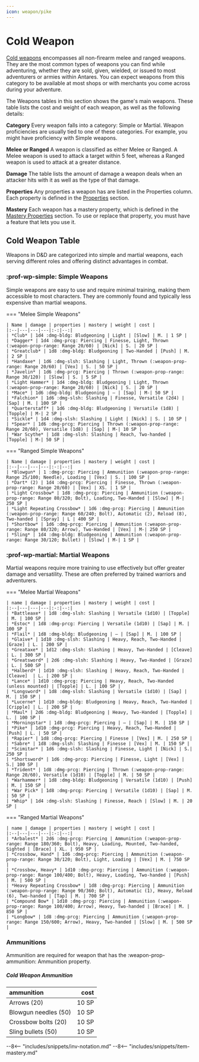 ```yaml
---
icon: weapon/pike
---
```


# Cold Weapon

[Cold weapons](https://en.wikipedia.org/wiki/Cold_weapon) encompasses all non-firearm melee and ranged weapons. They are the most common types of weapons you can find while adventuring, whether they are sold, given, wielded, or issued to most adventurers or armies within Antares. You can expect weapons from this category to be available at most shops or with merchants you come across during your adventure.

The Weapons tables in this section shows the game's main weapons. These table lists the cost and weight of each weapon, as well as the following details:

**Category**  Every weapon falls into a category: Simple or Martial. Weapon proficiencies are usually tied to one of these categories. For example, you might have proficiency with Simple weapons.

**Melee or Ranged**  A weapon is classified as either Melee or Ranged. A Melee weapon is used to attack a target within 5 feet, whereas a Ranged weapon is used to attack at a greater distance.

**Damage**  The table lists the amount of damage a weapon deals when an attacker hits with it as well as the type of that damage.

**Properties**  Any properties a weapon has are listed in the Properties column. Each property is defined in the [Properties](index.md#weapon-properties) section.

**Mastery**  Each weapon has a mastery property, which is defined in the [Mastery Properties](mastery.md) section. To use or replace that property, you must have a feature that lets you use it.

## Cold Weapon Table

Weapons in D&D are categorized into simple and martial weapons, each serving different roles and offering distinct advantages in combat. 

### :prof-wp-simple: Simple Weapons

Simple weapons are easy to use and require minimal training, making them accessible to most characters. They are commonly found and typically less expensive than martial weapons.

=== "Melee Simple Weapons"

    | Name | damage | properties | mastery | weight | cost |
    |:--|---|---|---|:-:|--:|
    | *Club* | 1d4 :dmg-bldg: Bludgeoning | Light | [Slow] | M. | 1 SP |
    | *Dagger* | 1d4 :dmg-prcg: Piercing | Finesse, Light, Thrown (:weapon-prop-range: Range 20/60) | [Nick] | S. | 20 SP |
    | *Greatclub* | 1d8 :dmg-bldg: Bludgeoning | Two-Handed | [Push] | M. | 2 SP |
    | *Handaxe* | 1d6 :dmg-slsh: Slashing | Light, Thrown (:weapon-prop-range: Range 20/60) | [Vex] | S. | 50 SP |
    | *Javelin* | 1d6 :dmg-prcg: Piercing | Thrown (:weapon-prop-range: Range 30/120) | [Slow] | S. | 5 SP |
    | *Light Hammer* | 1d4 :dmg-bldg: Bludgeoning | Light, Thrown (:weapon-prop-range: Range 20/60) | [Nick] | S. | 20 SP |
    | *Mace* | 1d6 :dmg-bldg: Bludgeoning | — | [Sap] | M-| 50 SP |
    | *Falchion* | 1d6 :dmg-slsh: Slashing | Finesse, Versatile (2d4) | [Sap] | M. | 100 SP |
    | *Quarterstaff* | 1d6 :dmg-bldg: Bludgeoning | Versatile (1d8) | [Topple] | M-| 2 SP |
    | *Sickle* | 1d4 :dmg-slsh: Slashing | Light | [Nick] | S. | 10 SP |
    | *Spear* | 1d6 :dmg-prcg: Piercing | Thrown (:weapon-prop-range: Range 20/60), Versatile (1d8) | [Sap] | M-| 10 SP |
    | *War Scythe* | 1d8 :dmg-slsh: Slashing | Reach, Two-handed | [Topple] | M-| 50 SP |

=== "Ranged Simple Weapons"

    | Name | damage | properties | mastery | weight | cost |
    |:--|---|---|---|:-:|--:|
    | *Blowgun* | 1 :dmg-prcg: Piercing | Ammunition (:weapon-prop-range: Range 25/100; Needle), Loading | [Vex] | S. | 100 SP |
    | *Dart* (2) | 1d4 :dmg-prcg: Piercing | Finesse, Thrown (:weapon-prop-range: Range 20/60) | [Vex] | XS. | 1 SP |
    | *Light Crossbow* | 1d8 :dmg-prcg: Piercing | Ammunition (:weapon-prop-range: Range 80/320; Bolt), Loading, Two-Handed | [Slow] | M-| 250 SP |
    | *Light Repeating Crossbow* | 1d6 :dmg-prcg: Piercing | Ammunition (:weapon-prop-range: Range 60/240; Bolt), Automatic (2), Reload (8), Two-handed | [Spray] | L | 400 SP |
    | *Shortbow* | 1d6 :dmg-prcg: Piercing | Ammunition (:weapon-prop-range: Range 80/320; Arrow), Two-Handed | [Vex] | M-| 250 SP |
    | *Sling* | 1d4 :dmg-bldg: Bludgeoning | Ammunition (:weapon-prop-range: Range 30/120; Bullet) | [Slow] | M-| 1 SP |

### :prof-wp-martial: Martial Weapons

Martial weapons require more training to use effectively but offer greater damage and versatility. These are often preferred by trained warriors and adventurers.

=== "Melee Martial Weapons"

    | name | damage | properties | mastery | weight | cost |
    |:--|---|---|---|:-:|--:|
    | *Battleaxe* | 1d8 :dmg-slsh: Slashing | Versatile (1d10) | [Topple] | M. | 100 SP |
    | *Estoc* | 1d8 :dmg-prcg: Piercing | Versatile (1d10) | [Sap] | M. | 100 SP |
    | *Flail* | 1d8 :dmg-bldg: Bludgeoning | — | [Sap] | M. | 100 SP |
    | *Glaive* | 1d10 :dmg-slsh: Slashing | Heavy, Reach, Two-Handed | [Graze] | L. | 200 SP |
    | *Greataxe* | 1d12 :dmg-slsh: Slashing | Heavy, Two-Handed | [Cleave]  | L. | 300 SP |
    | *Greatsword* | 2d6 :dmg-slsh: Slashing | Heavy, Two-Handed | [Graze] | L. | 500 SP |
    | *Halberd* | 1d10 :dmg-slsh: Slashing | Heavy, Reach, Two-Handed | [Cleave]  | L. | 200 SP |
    | *Lance* | 1d10 :dmg-prcg: Piercing | Heavy, Reach, Two-Handed (unless mounted) | [Topple] | L. | 100 SP |
    | *Longsword* | 1d8 :dmg-slsh: Slashing | Versatile (1d10) | [Sap] | M. | 150 SP |
    | *Lucerne* | 1d10 :dmg-bldg: Bludgeoning | Heavy, Reach, Two-Handed | [Cripple] | L. | 200 SP |
    | *Maul* | 2d6 :dmg-bldg: Bludgeoning | Heavy, Two-Handed | [Topple] | L. | 100 SP |
    | *Morningstar* | 1d8 :dmg-prcg: Piercing | — | [Sap] | M. | 150 SP |
    | *Pike* | 1d10 :dmg-prcg: Piercing | Heavy, Reach, Two-Handed | [Push] | L. | 50 SP |
    | *Rapier* | 1d8 :dmg-prcg: Piercing | Finesse | [Vex] | M. | 250 SP |
    | *Sabre* | 1d8 :dmg-slsh: Slashing | Finesse | [Vex] | M. | 150 SP |
    | *Scimitar* | 1d6 :dmg-slsh: Slashing | Finesse, Light | [Nick] | S.| 250 SP |
    | *Shortsword* | 1d6 :dmg-prcg: Piercing | Finesse, Light | [Vex] | S.| 100 SP |
    | *Trident* | 1d8 :dmg-prcg: Piercing | Thrown (:weapon-prop-range: Range 20/60), Versatile (1d10) | [Topple] | M. | 50 SP |
    | *Warhammer* | 1d8 :dmg-bldg: Bludgeoning | Versatile (1d10) | [Push] | M. | 150 SP |
    | *War Pick* | 1d8 :dmg-prcg: Piercing | Versatile (1d10) | [Sap] | M. | 50 SP |
    | *Whip* | 1d4 :dmg-slsh: Slashing | Finesse, Reach | [Slow] | M. | 20 SP |

=== "Ranged Martial Weapons"

    | name | damage | properties | mastery | weight | cost |
    |:--|---|---|---|:-:|--:|
    | *Arbalest* | 2d6 :dmg-prcg: Piercing | Ammunition (:weapon-prop-range: Range 180/360; Bolt), Heavy, Loading, Mounted, Two-handed, Sighted | [Brace] | XL. | 950 SP |
    | *Crossbow, Hand* | 1d6 :dmg-prcg: Piercing | Ammunition (:weapon-prop-range: Range 30/120; Bolt), Light, Loading | [Vex] | M. | 750 SP |
    | *Crossbow, Heavy* | 1d10 :dmg-prcg: Piercing | Ammunition (:weapon-prop-range: Range 100/400; Bolt), Heavy, Loading, Two-handed | [Push] | M. | 500 SP |
    | *Heavy Repeating Crossbow* | 1d8 :dmg-prcg: Piercing | Ammunition (:weapon-prop-range: Range 90/360; Bolt), Automatic (1), Heavy, Reload (6), Two-handed | [Tap] | M. | 700 SP |
    | *Compound Bow* | 1d10 :dmg-prcg: Piercing | Ammunition (:weapon-prop-range: Range 100/400; Arrow), Heavy, Two-handed | [Brace] | M. | 850 SP |
    | *Longbow* | 1d8 :dmg-prcg: Piercing | Ammunition (:weapon-prop-range: Range 150/600; Arrow), Heavy, Two-handed | [Slow] | M. | 500 SP |

### Ammunitions

Ammunition are required for weapon that has the :weapon-prop-ammunition: Ammunition property.

##### Cold Weapon Ammunition 

| ammunition  | cost |   
|:--|--:|
| Arrows (20) | 10 SP |
| Blowgun needles (50) | 10 SP |
| Crossbow bolts (20) | 10 SP |
| Sling bullets (50) | 10 SP |

[Push]: mastery.md#push
[Slow]: mastery.md#slow
[Vex]: mastery.md#vex
[Cleave]: mastery.md#cleave
[Nick]: mastery.md#nick
[Topple]: mastery.md#topple
[Graze]: mastery.md#graze
[Sap]: mastery.md#sap

[Cripple]: mastery.md#cripple
[Brace]: mastery.md#brace
[Tap]: mastery.md#tap
[Spray]: mastery.md#spray

[properties]: index.md#weapon-properties
[mastery]: mastery.md

--8<-- "includes/snippets/inv-notation.md"
--8<-- "includes/snippets/item-mastery.md"


